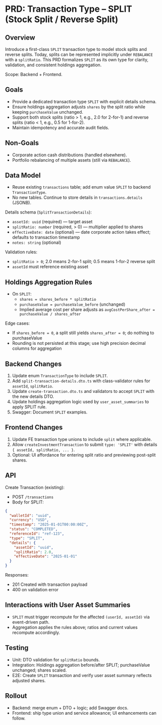 # PRD: Transaction Type – SPLIT (Stock Split / Reverse Split)

## Overview

Introduce a first-class `SPLIT` transaction type to model stock splits and reverse splits. Today, splits can be represented implicitly under `REBALANCE` with a `splitRatio`. This PRD formalizes `SPLIT` as its own type for clarity, validation, and consistent holdings aggregation.

Scope: Backend + Frontend.

## Goals

- Provide a dedicated transaction type `SPLIT` with explicit details schema.
- Ensure holdings aggregation adjusts `shares` by the split ratio while keeping `purchaseValue` unchanged.
- Support both stock splits (ratio > 1, e.g., 2.0 for 2-for-1) and reverse splits (ratio < 1, e.g., 0.5 for 1-for-2).
- Maintain idempotency and accurate audit fields.

## Non-Goals

- Corporate action cash distributions (handled elsewhere).
- Portfolio rebalancing of multiple assets (still via `REBALANCE`).

## Data Model

- Reuse existing `transactions` table; add enum value `SPLIT` to backend `TransactionType`.
- No new tables. Continue to store details in `transactions.details` (JSONB).

Details schema (`SplitTransactionDetails`):
- `assetId: uuid` (required) — target asset
- `splitRatio: number` (required, > 0) — multiplier applied to shares
- `effectiveDate: date` (optional) — date corporate action takes effect; defaults to transaction timestamp
- `notes: string` (optional)

Validation rules:
- `splitRatio > 0`; 2.0 means 2-for-1 split; 0.5 means 1-for-2 reverse split
- `assetId` must reference existing asset

## Holdings Aggregation Rules

- On `SPLIT`:
  - `shares = shares_before * splitRatio`
  - `purchaseValue = purchaseValue_before` (unchanged)
  - Implied average cost per share adjusts as `avgCostPerShare_after = purchaseValue / shares_after`

Edge cases:
- If `shares_before = 0`, a split still yields `shares_after = 0`; do nothing to purchaseValue
- Rounding is not persisted at this stage; use high precision decimal columns for aggregation

## Backend Changes

1. Update enum `TransactionType` to include `SPLIT`.
2. Add `split-transaction-details.dto.ts` with class-validator rules for `assetId`, `splitRatio`.
3. Update `create-transaction.dto.ts` and validators to accept `SPLIT` with the new details DTO.
4. Update holdings aggregation logic used by `user_asset_summaries` to apply SPLIT rule.
5. Swagger: Document `SPLIT` examples.

## Frontend Changes

1. Update FE transaction type unions to include `split` where applicable.
2. Allow `createInvestmentTransaction` to submit `type: 'SPLIT'` with details `{ assetId, splitRatio, ... }`.
3. Optional: UI affordance for entering split ratio and previewing post-split shares.

## API

Create Transaction (existing):
- POST `/transactions`
- Body for SPLIT:
```json
{
  "walletId": "uuid",
  "currency": "USD",
  "timestamp": "2025-01-01T00:00:00Z",
  "status": "COMPLETED",
  "referenceId": "ref-123",
  "type": "SPLIT",
  "details": {
    "assetId": "uuid",
    "splitRatio": 2.0,
    "effectiveDate": "2025-01-01"
  }
}
```

Responses:
- 201 Created with transaction payload
- 400 on validation error

## Interactions with User Asset Summaries

- `SPLIT` must trigger recompute for the affected `(userId, assetId)` via event-driven path.
- Aggregation applies the rules above; ratios and current values recompute accordingly.

## Testing

- Unit: DTO validation for `splitRatio` bounds.
- Integration: Holdings aggregation before/after SPLIT; purchaseValue unchanged; shares scaled.
- E2E: Create `SPLIT` transaction and verify user asset summary reflects adjusted shares.

## Rollout

- Backend: merge enum + DTO + logic; add Swagger docs.
- Frontend: ship type union and service allowance; UI enhancements can follow.


